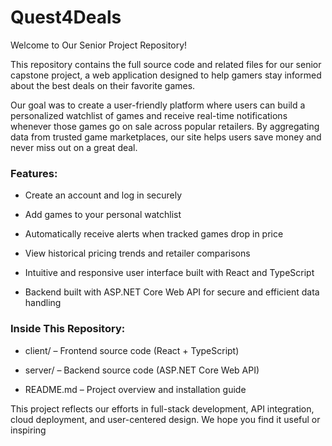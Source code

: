 # Quest4Deals
Welcome to Our Senior Project Repository!

This repository contains the full source code and related files for our senior capstone project, a web application designed to help gamers stay informed about the best deals on their favorite games.

Our goal was to create a user-friendly platform where users can build a personalized watchlist of games and receive real-time notifications whenever those games go on sale across popular retailers. By aggregating data from trusted game marketplaces, our site helps users save money and never miss out on a great deal.

### Features:
- Create an account and log in securely

- Add games to your personal watchlist

- Automatically receive alerts when tracked games drop in price

- View historical pricing trends and retailer comparisons

- Intuitive and responsive user interface built with React and TypeScript

- Backend built with ASP.NET Core Web API for secure and efficient data handling

### Inside This Repository:
- client/ – Frontend source code (React + TypeScript)

- server/ – Backend source code (ASP.NET Core Web API)

- README.md – Project overview and installation guide

This project reflects our efforts in full-stack development, API integration, cloud deployment, and user-centered design. We hope you find it useful or inspiring
